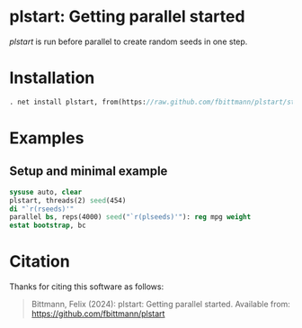 plstart: Getting parallel started
======================================================================
_plstart_ is run before parallel to create random seeds in one step.

Installation
============

``` stata
. net install plstart, from(https://raw.github.com/fbittmann/plstart/stable) replace
```

Examples
========

Setup and minimal example
-------------------------
``` stata
sysuse auto, clear
plstart, threads(2) seed(454)
di "`r(rseeds)'"
parallel bs, reps(4000) seed("`r(plseeds)'"): reg mpg weight
estat bootstrap, bc
```

Citation
============
Thanks for citing this software as follows:

> Bittmann, Felix (2024): plstart: Getting parallel started. Available from: https://github.com/fbittmann/plstart
